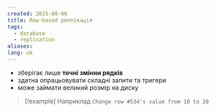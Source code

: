 ```yaml
---
created: 2025-08-06
title: Row-based реплікація
tags:
  - database
  - replication
aliases: 
lang: uk
---
```

- зберігає лише **точні змінни рядків**
- здатна опрацьовувати складні запити та тригери
- може займати великий розмір на диску


> [!example] Наприклад
> `Change row #534's value from 10 to 20`
